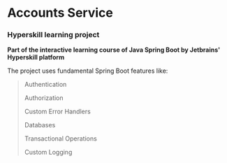 # Accounts Service
### Hyperskill learning project
**Part of the interactive learning course of Java Spring Boot by Jetbrains' Hyperskill platform**

The project uses fundamental Spring Boot features like:
> Authentication
> 
> Authorization
> 
> Custom Error Handlers
> 
> Databases
> 
> Transactional Operations
> 
> Custom Logging